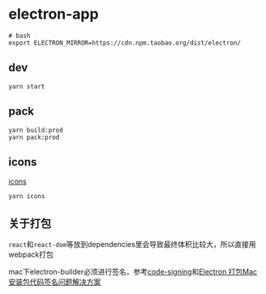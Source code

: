 # electron-app

```
# bash
export ELECTRON_MIRROR=https://cdn.npm.taobao.org/dist/electron/
```

## dev

```
yarn start
```

## pack

```
yarn build:prod
yarn pack:prod
```

## icons

[icons](https://www.electron.build/icons)

```
yarn icons
```

## 关于打包

`react`和`react-dom`等放到dependencies里会导致最终体积比较大，所以直接用webpack打包

mac下electron-builder必须进行签名，参考[code-signing](https://www.electron.build/code-signing)和[Electron 打包Mac安装包代码签名问题解决方案](https://segmentfault.com/a/1190000012902525)
